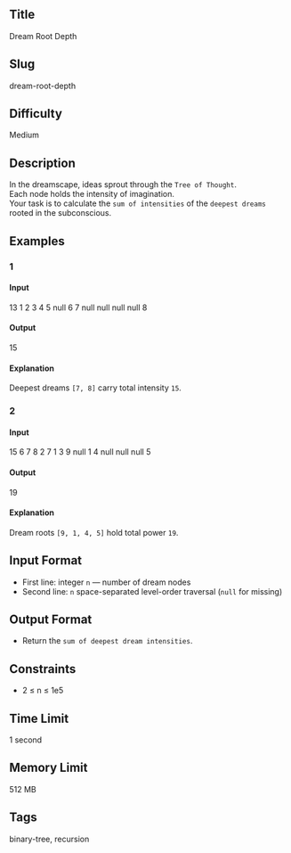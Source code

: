 ## Title

Dream Root Depth

## Slug

dream-root-depth

## Difficulty

Medium

## Description

In the dreamscape, ideas sprout through the `Tree of Thought`.  
Each node holds the intensity of imagination.  
Your task is to calculate the `sum of intensities` of the `deepest dreams` rooted in the subconscious.

## Examples

### 1

#### Input

13
1 2 3 4 5 null 6 7 null null null null 8

#### Output

15

#### Explanation

Deepest dreams `[7, 8]` carry total intensity `15`.

### 2

#### Input

15
6 7 8 2 7 1 3 9 null 1 4 null null null 5

#### Output

19

#### Explanation

Dream roots `[9, 1, 4, 5]` hold total power `19`.

## Input Format  

- First line: integer `n` — number of dream nodes  
- Second line: `n` space-separated level-order traversal (`null` for missing)

## Output Format  

- Return the `sum of deepest dream intensities`.

## Constraints  

- 2 ≤ n ≤ 1e5  

## Time Limit

1 second

## Memory Limit

512 MB

## Tags

binary-tree, recursion
